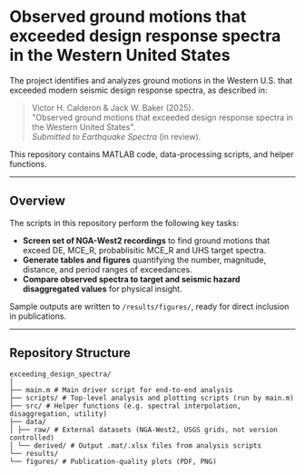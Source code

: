 <!--
SPDX-FileCopyrightText: 2025 Stanford University

SPDX-License-Identifier: MIT
-->

# Observed ground motions that exceeded design response spectra in the Western United States

The project identifies and analyzes ground motions in the Western U.S. that exceeded modern seismic design response spectra, as described in:

> Victor H. Calderon & Jack W. Baker (2025).  
> "Observed ground motions that exceeded design response spectra in the Western United States".  
> *Submitted to Earthquake Spectra* (in review).

This repository contains MATLAB code, data-processing scripts, and helper functions.

---

## Overview

The scripts in this repository perform the following key tasks:
- **Screen set of NGA-West2 recordings** to find ground motions that exceed DE, MCE_R, probablisitic MCE_R and UHS target spectra.
- **Generate tables and figures** quantifying the number, magnitude, distance, and period ranges of exceedances.
- **Compare observed spectra to target and seismic hazard disaggregated values** for physical insight.

Sample outputs are written to `/results/figures/`, ready for direct inclusion in publications.

---

## Repository Structure
```
exceeding_design_spectra/
│
├── main.m # Main driver script for end-to-end analysis
├── scripts/ # Top-level analysis and plotting scripts (run by main.m)
├── src/ # Helper functions (e.g. spectral interpolation, disaggregation, utility)
├── data/
│ ├── raw/ # External datasets (NGA-West2, USGS grids, not version controlled)
│ └── derived/ # Output .mat/.xlsx files from analysis scripts
└── results/
└── figures/ # Publication-quality plots (PDF, PNG)
```
